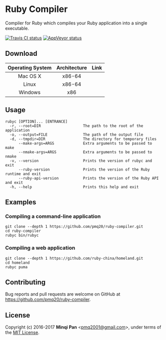 # Ruby Compiler

Compiler for Ruby which compiles your Ruby application into a single executable.

[![Travis CI status](https://travis-ci.org/pmq20/ruby-compiler.svg?branch=master)](https://travis-ci.org/pmq20/ruby-compiler)
[![AppVeyor status](https://ci.appveyor.com/api/projects/status/93i36eliiy6v3686/branch/master?svg=true)](https://ci.appveyor.com/project/pmq20/ruby-compiler/branch/master)

## Download

| Operating System | Architecture | Link |
|:----------------:|:------------:|------|
|     Mac OS X     |     x86-64   |      |
|       Linux      |     x86-64   |      |
|      Windows     |      x86     |      |

## Usage

    rubyc [OPTION]... [ENTRANCE]
      -r, --root=DIR                   The path to the root of the application
      -o, --output=FILE                The path of the output file
      -d, --tmpdir=DIR                 The directory for temporary files
          --make-args=ARGS             Extra arguments to be passed to make
          --nmake-args=ARGS            Extra arguments to be passed to nmake
      -v, --version                    Prints the version of rubyc and exit
          --ruby-version               Prints the version of the Ruby runtime and exit
          --ruby-api-version           Prints the version of the Ruby API and exit
      -h, --help                       Prints this help and exit

## Examples

### Compiling a command-line application

    git clone --depth 1 https://github.com/pmq20/ruby-compiler.git
    cd ruby-compiler
    rubyc bin/rubyc

### Compiling a web application

    git clone --depth 1 https://github.com/ruby-china/homeland.git
    cd homeland
    rubyc puma

## Contributing

Bug reports and pull requests are welcome on GitHub at https://github.com/pmq20/ruby-compiler.

## License

Copyright (c) 2016-2017 **Minqi Pan** &lt;pmq2001@gmail.com&gt;, under terms of the [MIT License](http://opensource.org/licenses/MIT).
